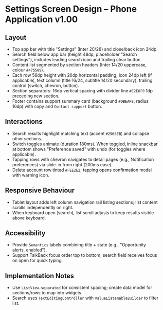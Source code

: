 # Settings Screen Design – Phone Application v1.00

## Layout
- Top app bar with title "Settings" (Inter 20/28) and close/back icon 24dp.
- Search field below app bar (height 48dp, placeholder "Search settings"), includes leading search icon and trailing clear button.
- Content list segmented by section headers (Inter 14/20 uppercase, colour `#475569`).
- Each row 56dp height with 20dp horizontal padding, icon 24dp left (if applicable), text column (title 16/24, subtitle 14/20 secondary), trailing control (switch, chevron, button).
- Section separators: 16dp vertical spacing with divider line `#E2E8F0` 1dp preceding new section.
- Footer contains support summary card (background `#DBEAFE`, radius 16dp) with copy and `Contact support` button.

## Interactions
- Search results highlight matching text (accent `#2563EB`) and collapse other sections.
- Switch toggles animate (duration 180ms). When toggled, inline snackbar at bottom shows "Preference saved" with undo (for toggles where applicable).
- Tapping rows with chevron navigates to detail pages (e.g., Notification preferences) via slide-in from right (200ms ease).
- Delete account row tinted `#FEE2E2`; tapping opens confirmation modal with warning icon.

## Responsive Behaviour
- Tablet layout adds left column navigation rail listing sections; list content scrolls independently on right.
- When keyboard open (search), list scroll adjusts to keep results visible above keyboard.

## Accessibility
- Provide `Semantics` labels combining title + state (e.g., "Opportunity alerts, enabled").
- Support TalkBack focus order top to bottom; search field receives focus on open for quick typing.

## Implementation Notes
- Use `ListView.separated` for consistent spacing; create data model for sections/rows to map into widgets.
- Search uses `TextEditingController` with `ValueListenableBuilder` to filter list.
